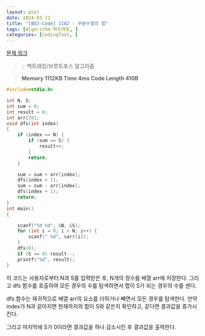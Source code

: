 ```yaml
---
layout: post
date: 2024-03-11
title: "[BOJ-Code] 1182 - 부분수열의 합"
tags: [Algorithm-백트래킹, ]
categories: [CodingTest, ]
---
```


[문제 링크](https://www.acmicpc.net/problem/1182)


> 💡 백트래킹/브루트포스 알고리즘


> **Memory   1112KB                                   Time   4ms                                Code Length   410B**


```c++
#include<stdio.h>

int N, S;
int sum = 0;
int result = 0;
int arr[20];
void dfs(int index)
{
	if (index == N) {
		if (sum == S) {
			result++;
		}
		return;
	}

	sum = sum + arr[index];
	dfs(index + 1);
	sum = sum - arr[index];
	dfs(index + 1);
	return;
}
int main()
{

	scanf("%d %d", &N, &S);
	for (int i = 0; i < N; i++) {
		scanf(" %d", &arr[i]);
	}
	dfs(0);
	if (S == 0) result--;
	printf("%d", result);
}
```


이 코드는 사용자로부터 N과 S를 입력받은 후, N개의 정수를 배열 arr에 저장한다. 그리고 dfs 함수를 호출하여 모든 경우의 수를 탐색하면서 합이 S가 되는 경우의 수를 센다.

dfs 함수는 재귀적으로 배열 arr의 요소를 더하거나 빼면서 모든 경우를 탐색한다. 만약 index가 N과 같아지면 현재까지의 합이 S와 같은지 확인하고, 같다면 결과값을 증가시킨다.

그리고 마지막에 S가 0이라면 결과값을 하나 감소시킨 후 결과값을 출력한다.

